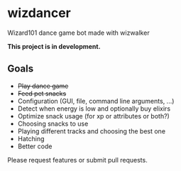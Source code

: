 # wizdancer
Wizard101 dance game bot made with wizwalker

**This project is in development.**

## Goals
- ~~Play dance game~~
- ~~Feed pet snacks~~
- Configuration (GUI, file, command line arguments, ...)
- Detect when energy is low and optionally buy elixirs
- Optimize snack usage (for xp or attributes or both?)
- Choosing snacks to use
- Playing different tracks and choosing the best one
- Hatching
- Better code

Please request features or submit pull requests.
